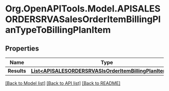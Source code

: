 # Org.OpenAPITools.Model.APISALESORDERSRVASalesOrderItemBillingPlanTypeToBillingPlanItem

## Properties

Name | Type | Description | Notes
------------ | ------------- | ------------- | -------------
**Results** | [**List&lt;APISALESORDERSRVASlsOrderItemBillingPlanItemType&gt;**](APISALESORDERSRVASlsOrderItemBillingPlanItemType.md) |  | [optional] 

[[Back to Model list]](../README.md#documentation-for-models) [[Back to API list]](../README.md#documentation-for-api-endpoints) [[Back to README]](../README.md)

